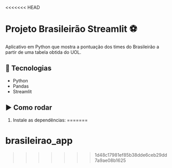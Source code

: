 <<<<<<< HEAD
# Projeto Brasileirão Streamlit ⚽

Aplicativo em Python que mostra a pontuação dos times do Brasileirão a partir de uma tabela obtida do UOL.

## 🔧 Tecnologias
- Python
- Pandas
- Streamlit

## ▶️ Como rodar
1. Instale as dependências:
=======
# brasileirao_app
>>>>>>> 1d48c17981ef85b38dde6ceb29dd7a9ae08b1625
